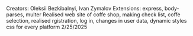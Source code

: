 Creators: Oleksii Bezkibalnyi, Ivan Zymalov
Extensions: express, body-parses, multer
Realised web site of coffe shop, making check list, coffe selection, realised rgistration, log in, changes in user data, dynamic styles css for every platform
2/25/2025
